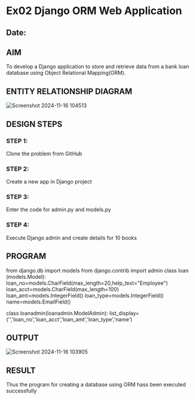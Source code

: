 # Ex02 Django ORM Web Application
## Date: 

## AIM
To develop a Django application to store and retrieve data from a bank loan database using Object Relational Mapping(ORM).

## ENTITY RELATIONSHIP DIAGRAM

![Screenshot 2024-11-16 104513](https://github.com/user-attachments/assets/18886006-47da-47f1-9690-abf03d348221)


## DESIGN STEPS

### STEP 1:
Clone the problem from GitHub

### STEP 2:
Create a new app in Django project

### STEP 3:
Enter the code for admin.py and models.py

### STEP 4:
Execute Django admin and create details for 10 books

## PROGRAM

from django.db import models
from django.contrib import admin
class loan (models.Model):
    loan_no=models.CharField(max_length=20,help_text="Employee")
    loan_acct=models.CharField(max_length=100)
    loan_amt=models.IntegerField()
    loan_type=models.IntegerField()
    name=models.EmailField()

class loanadmin(loanadmin.ModelAdmin):
    list_display=('','loan_no','loan_acct','loan_amt','loan_type','name')

## OUTPUT
![Screenshot 2024-11-16 103905](https://github.com/user-attachments/assets/8cb63be7-586f-44de-8125-9e017442fcec)



## RESULT
Thus the program for creating a database using ORM hass been executed successfully
